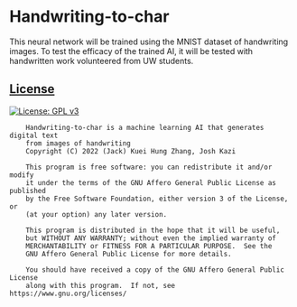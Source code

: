 # Handwriting-to-char
This neural network will be trained using the MNIST dataset of handwriting images. To test the efficacy of the trained 
AI, it will be tested with handwritten work volunteered from UW students.

## [License](https://github.com/zhanjack822/Handwriting-to-char/blob/master/LICENSE)
[![License: GPL v3](https://img.shields.io/badge/License-GPLv3-blue.svg)](https://www.gnu.org/licenses/gpl-3.0)

```
    Handwriting-to-char is a machine learning AI that generates digital text 
    from images of handwriting
    Copyright (C) 2022 (Jack) Kuei Hung Zhang, Josh Kazi

    This program is free software: you can redistribute it and/or modify
    it under the terms of the GNU Affero General Public License as published
    by the Free Software Foundation, either version 3 of the License, or
    (at your option) any later version.

    This program is distributed in the hope that it will be useful,
    but WITHOUT ANY WARRANTY; without even the implied warranty of
    MERCHANTABILITY or FITNESS FOR A PARTICULAR PURPOSE.  See the
    GNU Affero General Public License for more details.

    You should have received a copy of the GNU Affero General Public License
    along with this program.  If not, see https://www.gnu.org/licenses/
```
